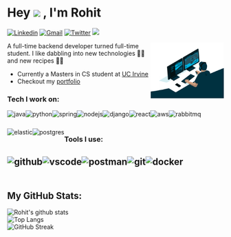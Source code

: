 # Hey <img src="https://raw.githubusercontent.com/MartinHeinz/MartinHeinz/master/wave.gif" width="30px"> , I'm Rohit
[![Linkedin](https://img.shields.io/badge/-LinkedIn-blue?style=flat&logo=Linkedin&logoColor=white)](https://www.linkedin.com/in/rohitvadali/)
[![Gmail](https://img.shields.io/badge/-Gmail-c14438?style=flat&logo=Gmail&logoColor=white)](mailto:srvadali@uci.edu)
[![Twitter](https://img.shields.io/badge/-Twitter-blue?style=flat&logo=Twitter&logoColor=white)](https://twitter.com/meduvadapav)
![](https://komarev.com/ghpvc/?username=enigmavadali&label=Profile%20views&color=0e75b6&style=flat)

<img align="right" alt="GIF" src="https://github.com/enigmavadali/enigmavadali/blob/a876db805d8740ae8dbfcc6e6574fe124c6e473e/assets/developer.gif" width="170px" height="130px" />

A full-time backend developer turned full-time student. I like dabbling into new technologies :technologist: and new recipes :man_cook:
- Currently a Masters in CS student at [UC Irvine](https://mcs.ics.uci.edu/)
- Checkout my [portfolio]()

### Tech I work on:
<a href="https://www.java.com/en/" target="_blank"> <img align="left" src="https://www.vectorlogo.zone/logos/java/java-icon.svg" alt="java" height="42px"/> </a>
<a href="https://www.python.org/" target="_blank"> <img align="left" src="https://www.vectorlogo.zone/logos/python/python-icon.svg" alt="python" height="42px"/> </a>
<a href="https://spring.io/" target="_blank"> <img align="left" src="https://www.vectorlogo.zone/logos/springio/springio-icon.svg" alt="spring" height="42px"/> </a>
<a href="https://nodejs.org/en" target="_blank"> <img align="left" src="https://www.vectorlogo.zone/logos/nodejs/nodejs-icon.svg" alt="nodejs" height="42px"/> </a>
<a href="https://www.djangoproject.com/" target="_blank"> <img align="left" src="https://www.vectorlogo.zone/logos/djangoproject/djangoproject-icon.svg" alt="django" height="42px"/> </a>
<a href="https://react.dev/" target="_blank"> <img align="left" src="https://www.vectorlogo.zone/logos/reactjs/reactjs-icon.svg" alt="react" height="42px"/> </a>
<a href="https://aws.amazon.com/" target="_blank"> <img align="left" src="https://www.vectorlogo.zone/logos/amazon_aws/amazon_aws-icon.svg" alt="aws" height="42px"/> </a>
<a href="https://www.rabbitmq.com/" target="_blank"> <img align="left" src="https://www.vectorlogo.zone/logos/rabbitmq/rabbitmq-icon.svg" alt="rabbitmq" height="42px"/> </a>
<a href="https://www.elastic.co/" target="_blank"> <img align="left" src="https://www.vectorlogo.zone/logos/elastic/elastic-icon.svg" alt="elastic" height="42px"/> </a>
<a href="https://www.postgresql.org/" target="_blank"> <img align="left" src="https://www.vectorlogo.zone/logos/postgresql/postgresql-icon.svg" alt="postgres" height="42px"/> </a>

<br>
<br>

### Tools I use:
<a href="https://github.com" target="_blank"> <img align="left" src="https://www.vectorlogo.zone/logos/github/github-tile.svg" alt="github" height="42px"/> </a>
<a href="https://code.visualstudio.com/" target="_blank"> <img align="left" src="https://www.vectorlogo.zone/logos/visualstudio_code/visualstudio_code-icon.svg" alt="vscode" height="42px"/> </a>
<a href="https://www.postman.com/" target="_blank"> <img align="left" src="https://www.vectorlogo.zone/logos/getpostman/getpostman-icon.svg" alt="postman" height="42px"/> </a>
<a href="https://git-scm.com/" target="_blank"> <img align="left" src="https://www.vectorlogo.zone/logos/git-scm/git-scm-icon.svg" alt="git" height="42px"/> </a>
<a href="https://www.docker.com/" target="_blank"> <img align="left" src="https://www.vectorlogo.zone/logos/docker/docker-tile.svg" alt="docker" height="42px"/> </a>
<br>
<br>
---

## My GitHub Stats:
![Rohit's github stats](https://github-readme-stats.vercel.app/api?username=enigmavadali&show_icons=true&title_color=ffc857&icon_color=8ac926&text_color=daf7dc&bg_color=151515&count_private=true&hide=issues&include_all_commits=true)
<br>
![Top Langs](https://github-readme-stats.vercel.app/api/top-langs/?username=enigmavadali&layout=compact&text_color=daf7dc&bg_color=151515&hide=css,html,php)
<br>
![GitHub Streak](https://github-readme-streak-stats.herokuapp.com/?user=enigmavadali&theme=dark)


